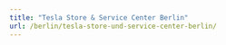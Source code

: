 ```yaml
---
title: "Tesla Store & Service Center Berlin"
url: /berlin/tesla-store-und-service-center-berlin/
---
```

